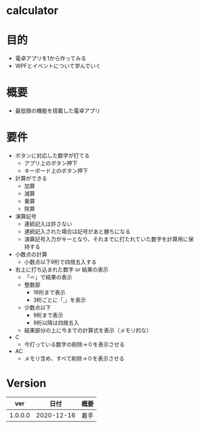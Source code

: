 # calculator

# 目的
* 電卓アプリを1から作ってみる
* WPFとイベントについて学んでいく

# 概要
* 最低限の機能を搭載した電卓アプリ

# 要件
  * ボタンに対応した数字が打てる
    * アプリ上のボタン押下
    * キーボード上のボタン押下
  * 計算ができる 
    * 加算
    * 減算
    * 乗算
    * 除算
  * 演算記号
    * 連続記入は許さない
    * 連続記入された場合は記号があと勝ちになる
    * 演算記号入力がキーとなり、それまでに打たれていた数字を計算用に保持する
  * 小数点の計算
    * 小数点以下9桁で四捨五入する
  * 右上に打ち込まれた数字 or 結果の表示
    * 「＝」で結果の表示
    * 整数部
      * 16桁まで表示
      * 3桁ごとに「,」を表示
    * 少数点以下
      * 9桁まで表示
      * 9桁以降は四捨五入
    * 結果部分の上に今までの計算式を表示（メモリ的な）
  * C
    * 今打っている数字の削除→０を表示させる
  * AC
    * メモリ含め、すべて削除→０を表示させる


# Version

|ver|日付|概要|
|---|---|---|
|1.0.0.0 |2020-12-16 |着手 |
